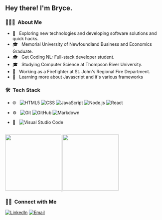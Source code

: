 

<h2> Hey there! I'm Bryce.</h2>

<h3> 👨🏻‍💻 &nbsp;About Me </h3>

- 🤔 &nbsp; Exploring new technologies and developing software solutions and quick hacks.
- 🎓 &nbsp; Memorial University of Newfoundland Business and Economics Graduate.
- 🎓 &nbsp; Get Coding NL: Full-stack developer student.
- 🎓 &nbsp; Studying Computer Science at Thompson River University.
- 💼 &nbsp; Working as a Firefighter at St. John's Regional Fire Department.
- 🌱 &nbsp; Learning more about Javascript and it's various frameworks


<h3> 🛠 &nbsp;Tech Stack</h3>

- 🌐 &nbsp;
  ![HTML5](https://img.shields.io/badge/-HTML5-333333?style=flat&logo=HTML5)
  ![CSS](https://img.shields.io/badge/-CSS-333333?style=flat&logo=CSS3&logoColor=1572B6)
  ![JavaScript](https://img.shields.io/badge/-JavaScript-333333?style=flat&logo=javascript)
  ![Node.js](https://img.shields.io/badge/-Node.js-333333?style=flat&logo=node.js)
  ![React](https://img.shields.io/badge/-React-333333?style=flat&logo=react)

- ⚙️ &nbsp;
  ![Git](https://img.shields.io/badge/-Git-333333?style=flat&logo=git)
  ![GitHub](https://img.shields.io/badge/-GitHub-333333?style=flat&logo=github)
  ![Markdown](https://img.shields.io/badge/-Markdown-333333?style=flat&logo=markdown)
- 🔧 &nbsp;
  ![Visual Studio Code](https://img.shields.io/badge/-Visual%20Studio%20Code-333333?style=flat&logo=visual-studio-code&logoColor=007ACC)

<br/>

<a href="https://github.com/bmulley16">
  <img height="180em" src="https://github-readme-stats.vercel.app/api?username=bmulley16&theme=buefy&show_icons=true" />
  <img height="180em" src="https://github-readme-stats.vercel.app/api/top-langs/?username=bmulley16&theme=buefy&layout=compact" />
</a>

<br/>

<h3> 🤝🏻 &nbsp;Connect with Me </h3>

<p align="center">

<a href="https://www.linkedin.com/in/brycemulley"><img alt="LinkedIn" src="https://img.shields.io/badge/LinkedIn-Bryce%20Mulley-blue?style=flat-square&logo=linkedin"></a>
<a href="mailto:bmulley9816@gmail.com"><img alt="Email" src="https://img.shields.io/badge/Email-bmulley9816@gmail.com-blue?style=flat-square&logo=gmail"></a>
</p>




